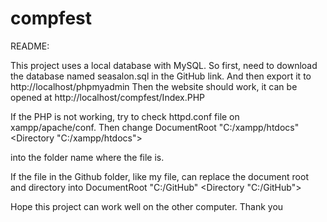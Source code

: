 # compfest
README: 

This project uses a local database with MySQL.
So first, need to download the database named seasalon.sql in the GitHub link. And then export it to http://localhost/phpmyadmin
Then the website should work, it can be opened at http://localhost/compfest/Index.PHP

If the PHP is not working, try to check httpd.conf file on xampp/apache/conf. Then change 
DocumentRoot "C:/xampp/htdocs"
<Directory "C:/xampp/htdocs">

into the folder name where the file is.

If the file in the Github folder, like my file, can replace the document root and directory into 
DocumentRoot "C:/GitHub"
<Directory "C:/GitHub">

Hope this project can work well on the other computer. Thank you
